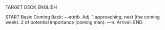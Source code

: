 TARGET DECK
ENGLISH

START
Basic
Coming
Back: —attrib. Adj. 1 approaching, next (the coming week). 2 of potential importance (coming man). —n. Arrival.
END
